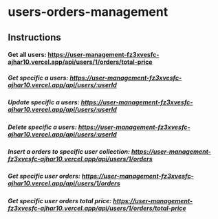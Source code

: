 # users-orders-management

## Instructions

#### Get all users: https://user-management-fz3xvesfc-ajhar10.vercel.app/api/users/1/orders/total-price

##### Get specific a users: https://user-management-fz3xvesfc-ajhar10.vercel.app/api/users/:userId

##### Update specific a users: https://user-management-fz3xvesfc-ajhar10.vercel.app/api/users/:userId

##### Delete specific a users: https://user-management-fz3xvesfc-ajhar10.vercel.app/api/users/:userId

##### Insert a orders to specific user collection: https://user-management-fz3xvesfc-ajhar10.vercel.app/api/users/1/orders

##### Get specific user orders: https://user-management-fz3xvesfc-ajhar10.vercel.app/api/users/1/orders

##### Get specific user orders total price: https://user-management-fz3xvesfc-ajhar10.vercel.app/api/users/1/orders/total-price

